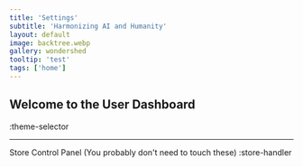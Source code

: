 ```yaml
---
title: 'Settings'
subtitle: 'Harmonizing AI and Humanity'
layout: default
image: backtree.webp
gallery: wondershed
tooltip: 'test'
tags: ['home']
---
```


## Welcome to the User Dashboard

:theme-selector

---

Store Control Panel (You probably don't need to touch these)
:store-handler
